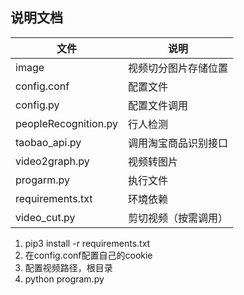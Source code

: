 ## 说明文档

文件|说明
--|--
image|视频切分图片存储位置
config.conf|配置文件
config.py|配置文件调用
peopleRecognition.py|行人检测
taobao\_api.py|调用淘宝商品识别接口
video2graph.py|视频转图片
progarm.py|执行文件
requirements.txt|环境依赖
video_cut.py|剪切视频（按需调用）

1. pip3 install -r requirements.txt
2. 在config.conf配置自己的cookie
3. 配置视频路径，根目录
4. python program.py
